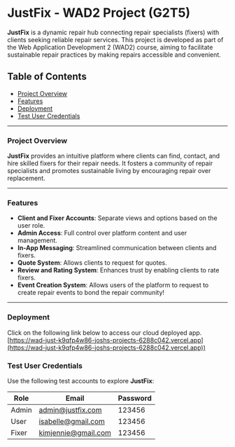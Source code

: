 # **JustFix - WAD2 Project (G2T5)**

**JustFix** is a dynamic repair hub connecting repair specialists (fixers) with clients seeking reliable repair services. This project is developed as part of the Web Application Development 2 (WAD2) course, aiming to facilitate sustainable repair practices by making repairs accessible and convenient.

## **Table of Contents**
- [Project Overview](#project-overview)
- [Features](#features)
- [Deployment](#deployment)
- [Test User Credentials](#test-user-credentials)


---

### **Project Overview**
**JustFix** provides an intuitive platform where clients can find, contact, and hire skilled fixers for their repair needs. It fosters a community of repair specialists and promotes sustainable living by encouraging repair over replacement.

---

### **Features**
- **Client and Fixer Accounts**: Separate views and options based on the user role.
- **Admin Access**: Full control over platform content and user management.
- **In-App Messaging**: Streamlined communication between clients and fixers.
- **Quote System**: Allows clients to request for quotes.
- **Review and Rating System**: Enhances trust by enabling clients to rate fixers.
- **Event Creation System**: Allows users of the platform to request to create repair events to bond the repair community!

---

### **Deployment**
Click on the following link below to access our cloud deployed app.
[https://wad-just-k9qfp4w86-joshs-projects-6288c042.vercel.app](https://wad-just-k9qfp4w86-joshs-projects-6288c042.vercel.app))

### **Test User Credentials**
Use the following test accounts to explore **JustFix**:

| Role   | Email               | Password |
|--------|---------------------|----------|
| Admin  | admin@justfix.com    | 123456   |
| User   | isabelle@gmail.com   | 123456   |
| Fixer  | kimjennie@gmail.com  | 123456   |

